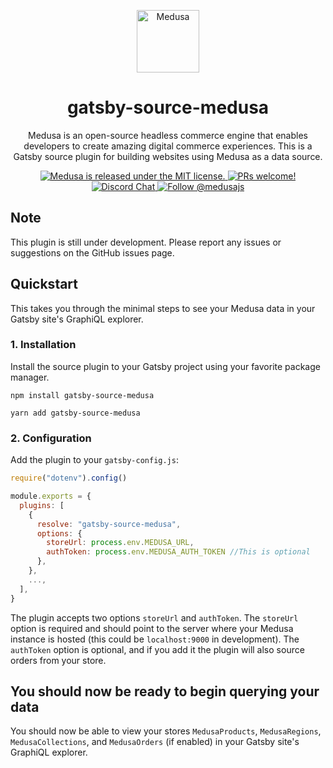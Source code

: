 <p align="center">
  <a href="https://www.medusa-commerce.com">
    <img alt="Medusa" src="https://user-images.githubusercontent.com/7554214/129161578-19b83dc8-fac5-4520-bd48-53cba676edd2.png" width="100" />
  </a>
</p>
<h1 align="center">
  gatsby-source-medusa
</h1>
<p align="center">
Medusa is an open-source headless commerce engine that enables developers to create amazing digital commerce experiences. This is a Gatsby source plugin for building websites using Medusa as a data source.
</p>
<p align="center">
  <a href="https://github.com/medusajs/medusa/blob/master/LICENSE">
    <img src="https://img.shields.io/badge/license-MIT-blue.svg" alt="Medusa is released under the MIT license." />
  </a>
  <a href="https://github.com/medusajs/medusa/blob/master/CONTRIBUTING.md">
    <img src="https://img.shields.io/badge/PRs-welcome-brightgreen.svg?style=flat" alt="PRs welcome!" />
  </a>
  <a href="https://discord.gg/xpCwq3Kfn8">
    <img src="https://img.shields.io/badge/chat-on%20discord-7289DA.svg" alt="Discord Chat" />
  </a>
  <a href="https://twitter.com/intent/follow?screen_name=medusajs">
    <img src="https://img.shields.io/twitter/follow/medusajs.svg?label=Follow%20@medusajs" alt="Follow @medusajs" />
  </a>
</p>

## Note

This plugin is still under development. Please report any issues or suggestions on the GitHub issues page.

## Quickstart

This takes you through the minimal steps to see your Medusa data in your Gatsby site's GraphiQL explorer.

### 1. Installation

Install the source plugin to your Gatsby project using your favorite package manager.

```shell
npm install gatsby-source-medusa
```

```shell
yarn add gatsby-source-medusa
```

### 2. Configuration

Add the plugin to your `gatsby-config.js`:

```js:title=gatsby-config.js
require("dotenv").config()

module.exports = {
  plugins: [
    {
      resolve: "gatsby-source-medusa",
      options: {
        storeUrl: process.env.MEDUSA_URL,
        authToken: process.env.MEDUSA_AUTH_TOKEN //This is optional
      },
    },
    ...,
  ],
}
```

The plugin accepts two options `storeUrl` and `authToken`. The `storeUrl` option is required and should point to the server where your Medusa instance is hosted (this could be `localhost:9000` in development). The `authToken` option is optional, and if you add it the plugin will also source orders from your store.

## You should now be ready to begin querying your data

You should now be able to view your stores `MedusaProducts`, `MedusaRegions`, `MedusaCollections`, and `MedusaOrders` (if enabled) in your Gatsby site's GraphiQL explorer.
